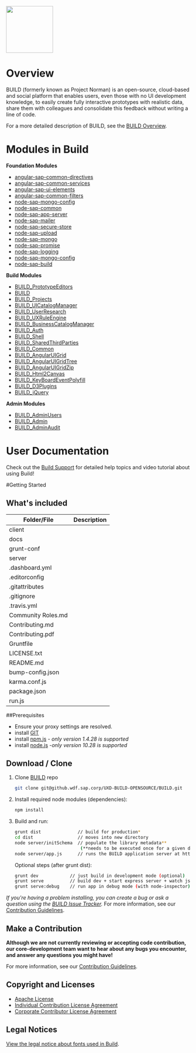 <img src = "(https://github.com/SAP/BUILD/tree/master/blob/master/docs/images/BUILD_Logo_Light.png?raw=true" height="128"> 

# Overview 
BUILD (formerly known as Project Norman) is an open-source, cloud-based and social platform that enables users, even those with no UI development knowledge, to easily create fully interactive prototypes with realistic data, share them with colleagues and consolidate this feedback without writing a line of code. 

For a more detailed description of BUILD, see the [BUILD Overview](https://github.com/SAP/BUILD/tree/master/BUILD_ALL/wiki/BUILD-Overview).

# Modules in Build
**Foundation Modules**
+ [angular-sap-common-directives](https://github.com/SAP/BUILD/tree/master/angular-sap-common-directives)
+ [angular-sap-common-services](https://github.com/SAP/BUILD/tree/master/angular-sap-common-services)
+ [angular-sap-ui-elements](https://github.com/SAP/BUILD/tree/master/angular-sap-ui-elements)
+ [angular-sap-common-filters](https://github.com/SAP/BUILD/tree/master/angular-sap-common-filters)
+ [node-sap-mongo-config](https://github.com/SAP/BUILD/tree/master/node-sap-mongo-config)
+ [node-sap-common](https://github.com/SAP/BUILD/tree/master/node-sap-common)
+ [node-sap-app-server](https://github.com/SAP/BUILD/tree/master/node-sap-app-server)
+ [node-sap-mailer](https://github.com/SAP/BUILD/tree/master/node-sap-mailer)
+ [node-sap-secure-store](https://github.com/SAP/BUILD/tree/master/node-sap-secure-store)
+ [node-sap-upload](https://github.com/SAP/BUILD/tree/master/node-sap-upload)
+ [node-sap-mongo](https://github.com/SAP/BUILD/tree/master/node-sap-mongo)
+ [node-sap-promise](https://github.com/SAP/BUILD/tree/master/node-sap-promise)
+ [node-sap-logging](https://github.com/SAP/BUILD/tree/master/node-sap-logging)
+ [node-sap-mongo-config](https://github.com/SAP/BUILD/tree/master/node-sap-mongo-config)
+ [node-sap-build](https://github.com/SAP/BUILD/tree/master/node-sap-build)

**Build Modules**
+ [BUILD_PrototypeEditors](https://github.com/SAP/BUILD/tree/master/BUILD_PrototypeEditors)
+ [BUILD](https://github.com/SAP/BUILD/tree/master/BUILD_angular-sap-common-directives)
+ [BUILD_Projects](https://github.com/SAP/BUILD/tree/master/BUILD_Projects)
+ [BUILD_UICatalogManager](https://github.com/SAP/BUILD/tree/master/BUILD_UICatalogManager)
+ [BUILD_UserResearch](https://github.com/SAP/BUILD/tree/master/BUILD_UserResearch)
+ [BUILD_UXRuleEngine](https://github.com/SAP/BUILD/tree/master/BUILD_UXRuleEngine)
+ [BUILD_BusinessCatalogManager](https://github.com/SAP/BUILD/tree/master/BUILD_BusinessCatalogManager)
+ [BUILD_Auth](https://github.com/SAP/BUILD/tree/master/BUILD_Auth) 
+ [BUILD_Shell](https://github.com/SAP/BUILD/tree/master/BUILD_Shell)
+ [BUILD_SharedThirdParties](https://github.com/SAP/BUILD/tree/master/BUILD_SharedThirdParties)
+ [BUILD_Common](https://github.com/SAP/BUILD/tree/master/BUILD_Common)
+ [BUILD_AngularUIGrid](https://github.com/SAP/BUILD/tree/master/BUILD_NgUIGrid)
+ [BUILD_AngularUIGridTree](https://github.com/SAP/BUILD/tree/master/BUILD_norman-angular-ui-tree)
+ [BUILD_AngularUIGridZip](https://github.com/SAP/BUILD/tree/master/BUILD_AngularZip)
+ [BUILD_Html2Canvas](https://github.com/SAP/BUILD/tree/master/BUILD_Html2Canvas)
+ [BUILD_KeyBoardEventPolyfill](https://github.com/SAP/BUILD/tree/master/BUILD_norman-keyboard-event-polyfill)
+ [BUILD_D3Plugins](https://github.com/SAP/BUILD/tree/master/BUILD_norman-d3-plugins)
+ [BUILD_jQuery](https://github.com/SAP/BUILD/tree/master/BUILD_jquery-norman)

**Admin Modules**
+ [BUILD_AdminUsers](https://github.com/SAP/BUILD/tree/master/BUILD_admin-users)
+ [BUILD_Admin](https://github.com/SAP/BUILD/tree/master/BUILD_admin)
+ [BUILD_AdminAudit](https://github.com/SAP/BUILD/tree/master/BUILD_admin-audit)

# User Documentation
Check out the [Build Support](http://sap.github.io/BUILD_User_Assistance) for detailed help topics and video tutorial about using Build!

#Getting Started

## What's included
|Folder/File  | Description |
| ------------- | ------------- | 
|client  |  |
| docs |  | 
| grunt-conf |  |
| server |  |
| .dashboard.yml |  |
| .editorconfig |  | 
| .gitattributes |  |
| .gitignore |  |
| .travis.yml |  | 
| Community Roles.md |  |
| Contributing.md |  |
| Contributing.pdf |  | 
| Gruntfile |  |
| LICENSE.txt |  |
| README.md |  | 
| bump-config.json  |  |
| karma.conf.js  |  |
| package.json  |  | 
| run.js |  |


##Prerequisites
- Ensure your proxy settings are resolved. 
- install [GIT](https://git-scm.com/downloads)
- install [npm.js](https://docs.npmjs.com/cli/install) - _*only version 1.4.28 is supported*_
- install [node.js](https://docs.npmjs.com/cli/install) -_*only version 10.28 is supported*_

## Download / Clone

1. Clone [BUILD](https://github.com/SAP/BUILD_ALL) repo
    ```sh
    git clone git@github.wdf.sap.corp/UXD-BUILD-OPENSOURCE/BUILD.git
    ```

2. Install required node modules (dependencies):
    ```sh
    npm install
    ```

3. Build and run:

    ```sh
    grunt dist              // build for production*
    cd dist                 // moves into new directory
    node server/initSchema  // populate the library metadata** 
                             (**needs to be executed once for a given database in a single node instance)
    node server/app.js      // runs the BUILD application server at http://localhost:9000.
    ```
   Optional steps (after grunt dist):

   ```sh
   grunt dev            // just build in development mode (optional)
   grunt serve          // build dev + start express server + watch js & less for changes (optional)
   grunt serve:debug    // run app in debug mode (with node-inspector) (optional)
   ```
_If you're having a problem installing, you can create a bug or ask a question using the [BUILD Issue Tracker](https://github.com/SAP/BUILD/tree/master/issues)._ For more information, see our [Contribution Guidelines](https://github.com/SAP/BUILD_ALL/wiki/Contribution-Guidelines).

## Make a Contribution
**Although we are not currently reviewing or accepting code contribution, our core-development team want to hear about any bugs you encounter, and answer any questions you might have!** 

For more information, see our [Contribution Guidelines](https://github.com/SAP/BUILD_ALL/wiki/Contribution-Guidelines).

## Copyright and Licenses

+ [Apache License](https://github.com/SAP/BUILD_ALL/wiki/License)
+ [Individual Contribution License Agreement](https://github.com/SAP/BUILD/blob/temp_build_all/docs/SAP%20License%20Agreements/SAP%2BIndividual%2BContributor%2BLicense%2BAgreement.pdf) 
+ [Corporate Contributor License Agreement](https://github.com/SAP/BUILD_ALL/blob/master/docs/SAP%20License%20Agreements/SAP%2BCorporate%2BContributor%2BLicense%2BAgreement.pdf) 

## Legal Notices

[View the legal notice about fonts used in Build](https://github.com/SAP/BUILD_ALL/wiki/Legal-Notice-About-Fonts).
